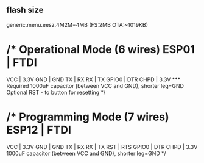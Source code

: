 ## flash size
generic.menu.eesz.4M2M=4MB (FS:2MB OTA:~1019KB)


/*
  Operational Mode (6 wires)
  ESP01    | FTDI
  ===============
  VCC      | 3.3V
  GND      | GND
  TX       | RX
  RX       | TX
  GPIO0    | DTR
  CHPD     | 3.3V
  *** Required 1000uF capacitor (between VCC and GND), shorter leg=GND
  Optional RST - to button for resetting
*/

/*
  Programming Mode (7 wires)
  ESP12    | FTDI
  ===============
  VCC      | 3.3V
  GND      | GND
  TX       | RX
  RX       | TX
  RST      | RTS
  GPIO0    | DTR
  CHPD     | 3.3V
  1000uF capacitor (between VCC and GND), shorter leg=GND
*/
